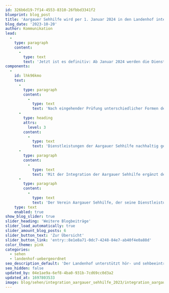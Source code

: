 ```yaml
---
id: 326b6d19-7f14-4553-8310-26fbbd3341f2
blueprint: blog_post
title: 'Aargauer Sehhilfe wird per 1. Januar 2024 in den Landenhof integriert'
blog_date: '2023-10-20'
author: Kommunikation
lead:
  -
    type: paragraph
    content:
      -
        type: text
        text: 'Jetzt ist es definitiv: Ab Januar 2024 werden die Dienstleistungen der Aargauer Sehhilfe neu unter dem Dach des Landenhofs angeboten werden. Die Mitgliederversammlung des Vereins Aargauer Sehhilfe sowie der Stiftungsrat Landenhof haben dem Integrationsvertrag zugestimmt. Dieser wurde am 20. Oktober 2023 von beiden Parteien unterschrieben.'
components:
  -
    id: lhk96kmo
    text:
      -
        type: paragraph
        content:
          -
            type: text
            text: 'Nach eingehender Prüfung unterschiedlicher Formen der Zusammenarbeit mit diversen Partnern hat sich der Verein Aargauer Sehhilfe für ein Zusammengehen mit der Stiftung Landenhof Zentrum für Hören und Sehen entschieden. Dabei wird die Aargauer Sehhilfe als eigenständig geführte Beratungsstelle in den Landenhof integriert. Dies hatte eine Arbeitsgruppe aus Vorstandsmitgliedern der Aargauer Sehhilfe und Vertretern des Landenhofs vorgeschlagen.'
      -
        type: heading
        attrs:
          level: 3
        content:
          -
            type: text
            text: 'Dienstleistungen der Aargauer Sehhilfe nachhaltig gesichert'
      -
        type: paragraph
        content:
          -
            type: text
            text: 'Mit der Integration der Aargauer Sehhilfe ergänzt der Landenhof sein ambulantes Angebot mit der umfassenden Beratung von Menschen mit einer Sehbeeinträchtigung und führt nebst der Beratung für Schwerhörige und Gehörlose (BFSUG) Aargau Solothurn künftig eine zweite Beratungsstelle. Durch die neue räumliche Nähe der Aargauer Sehhilfe zu anderen Landenhof-Angeboten im Bereich der Sehbeeinträchtigungen - Visiopädagogischer Dienst und geplante Tagessonderschule Sehen - sollen Synergien künftig noch besser genutzt werden.'
      -
        type: paragraph
        content:
          -
            type: text
            text: 'Der Verein Aargauer Sehhilfe, der seine Dienstleistungen seit 1936 erfolgreich anbietet, stand in den letzten Jahren vor der grossen Herausforderung, seinen Vorstand mit genügend Mitgliedern besetzen zu können. In den letzten Jahren führten nur zwei Vorstandsmitglieder den Verein. Durch die Integration in den Landenhof, eine innovative und professionell geführte Organisation, kann das heute bestehende Dienstleistungsangebot der Aargauer Sehhilfe nachhaltig gesichert werden.'
    type: text
    enabled: true
show_blog_slider: true
slider_heading: 'Weitere Blogbeiträge'
slider_load_automatically: true
slider_amount_blog_posts: 6
slider_button_text: 'Zur Übersicht'
slider_button_link: 'entry::8e1e8a71-0dc7-4248-84e7-ab40f4e0a88d'
color_theme: pink
categories:
  - sehen
  - landenhof-uebergeordnet
seo_description_default: 'Der Landenhof unterstützt hör- und sehbeeinträchtigte Kinder & Jugendliche in ihrem selbstbestimmten Leben durch Förderung ihrer Fähigkeiten & Entwicklung'
seo_hidden: false
updated_by: 04e1ae9a-6ef8-4ba0-931b-7cd69cc0d3a2
updated_at: 1697803533
image: blog/sehen/integration_aargauer_sehhilfe_2023/integration_aargauer_sehhilfe_2023_front.jpg
---
```


